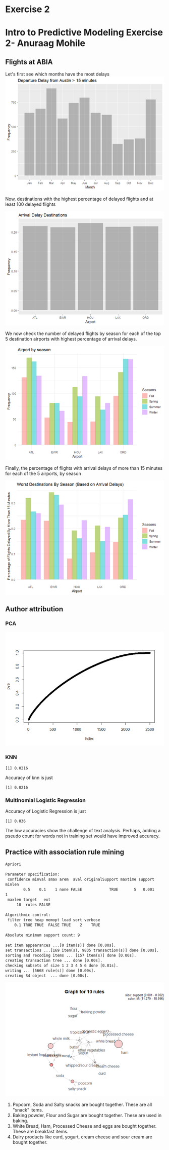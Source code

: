 Exercise 2
================

**Intro to Predictive Modeling Exercise 2- Anuraag Mohile**
===========================================================

Flights at ABIA
---------------

Let's first see which months have the most delays ![](Exercise_2_files/figure-markdown_github/unnamed-chunk-2-1.png)

Now, destinations with the highest percentage of delayed flights and at least 100 delayed flights

![](Exercise_2_files/figure-markdown_github/unnamed-chunk-3-1.png)

We now check the number of delayed flights by season for each of the top 5 destination airports with highest percentage of arrival delays.

![](Exercise_2_files/figure-markdown_github/unnamed-chunk-4-1.png)

Finally, the percentage of flights with arrival delays of more than 15 minutes for each of the 5 airports, by season

![](Exercise_2_files/figure-markdown_github/unnamed-chunk-5-1.png)

Author attribution
------------------

### PCA

![](Exercise_2_files/figure-markdown_github/unnamed-chunk-7-1.png)

### KNN

    [1] 0.0216

Accuracy of knn is just

    [1] 0.0216

### Multinomial Logistic Regression

Accuracy of Logistic Regression is just

    [1] 0.036

The low accuracies show the challenge of text analysis. Perhaps, adding a pseudo count for words not in training set would have improved accuracy.

Practice with association rule mining
-------------------------------------

    Apriori

    Parameter specification:
     confidence minval smax arem  aval originalSupport maxtime support minlen
            0.5    0.1    1 none FALSE            TRUE       5   0.001      1
     maxlen target   ext
         10  rules FALSE

    Algorithmic control:
     filter tree heap memopt load sort verbose
        0.1 TRUE TRUE  FALSE TRUE    2    TRUE

    Absolute minimum support count: 9 

    set item appearances ...[0 item(s)] done [0.00s].
    set transactions ...[169 item(s), 9835 transaction(s)] done [0.00s].
    sorting and recoding items ... [157 item(s)] done [0.00s].
    creating transaction tree ... done [0.00s].
    checking subsets of size 1 2 3 4 5 6 done [0.01s].
    writing ... [5668 rule(s)] done [0.00s].
    creating S4 object  ... done [0.00s].

![](Exercise_2_files/figure-markdown_github/unnamed-chunk-12-1.png)

1.  Popcorn, Soda and Salty snacks are bought together. These are all "snack" items.
2.  Baking powder, Flour and Sugar are bought together. These are used in baking.
3.  White Bread, Ham, Processed Cheese and eggs are bought together. These are breakfast items.
4.  Dairy products like curd, yogurt, cream cheese and sour cream are bought together.

